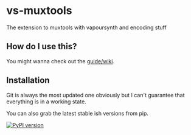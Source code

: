 # vs-muxtools

The extension to muxtools with vapoursynth and encoding stuff

## How do I use this?

You might wanna check out the [guide/wiki](https://muxtools.vodes.pw/).

## Installation

Git is always the most updated one obviously but I can't guarantee that everything is in a working state.

You can also grab the latest stable ish versions from pip.

[![PyPI version](https://badge.fury.io/py/vsmuxtools.svg)](https://badge.fury.io/py/vsmuxtools)